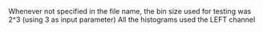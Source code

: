 Whenever not specified in the file name, the bin size used for testing was 2^3 (using 3 as input parameter)
All the histograms used the LEFT channel